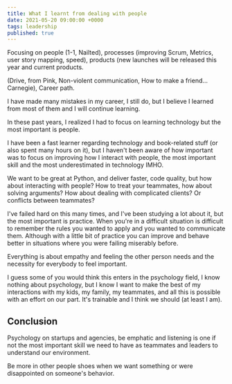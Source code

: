 ```yaml
---
title: What I learnt from dealing with people
date: 2021-05-20 09:00:00 +0000
tags: leadership
published: true
---
```


Focusing on people (1-1, Nailted), processes
(improving Scrum, Metrics, user story mapping, speed),
products (new launches will be released this year
and current products.

(Drive, from Pink, Non-violent communication, How to make a friend... Carnegie), Career path.

I have made many mistakes in my career, I
still do, but I believe I learned from most of
them and I will continue learning.

In these past years, I realized I had to focus on
learning technology but the most important is
people.

I have been a fast learner regarding technology and
book-related stuff (or also spent many hours on it),
but I haven't been aware of
how important was to focus on improving how I
interact with people, the most important skill and
the most underestimated in technology IMHO.

We want to be great at Python, and deliver faster,
code quality, but how about interacting with
people? How to treat your teammates, how about solving
arguments? How about dealing with complicated
clients? Or conflicts between teammates?

I've failed hard on this many times, and I've been
studying a lot about it, but the most important is practice.
When you're in a difficult situation is difficult to
remember the rules you wanted to apply and you wanted to communicate them.
Although with a little bit of practice
you can improve and behave better in
situations where you were failing miserably before.

Everything is about empathy and feeling the other
person needs and the necessity for everybody to feel important.

I guess some of you would think this enters
in the psychology field, I know nothing
about psychology, but I know I want to
make the best of my interactions with
my kids, my family, my teammates, and all
this is possible with an effort on
our part. It's trainable and I think we should (at least I am).

## Conclusion

Psychology on startups and agencies, be emphatic
and listening is one if not the most important skill
we need to have as teammates and leaders to
understand our environment.

Be more in other people shoes when we want something or were disappointed on
someone's behavior.
